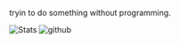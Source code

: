 tryin to do something without programming.

![Stats](https://github-readme-stats.vercel.app/api?username=poziomekk&count_private=true&show_icons=true&theme=synthwave)
![github](https://img.shields.io/badge/GitHub-000000?style=for-the-badge&logo=GitHub&logoColor=white)


<!---
poziomekk/poziomekk is a ✨ special ✨ repository because its `README.md` (this file) appears on your GitHub profile.
You can click the Preview link to take a look at your changes.
--->
